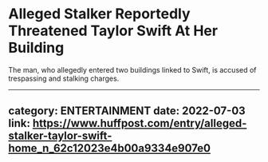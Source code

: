 # Alleged Stalker Reportedly Threatened Taylor Swift At Her Building

The man, who allegedly entered two buildings linked to Swift, is accused of trespassing and stalking charges.

---
category: ENTERTAINMENT
date: 2022-07-03
link: https://www.huffpost.com/entry/alleged-stalker-taylor-swift-home_n_62c12023e4b00a9334e907e0
---

